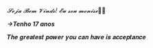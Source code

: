_𝓢𝓮𝓳𝓪 𝓑𝓮𝓶 𝓥𝓲𝓷𝓭𝓸! 𝓔𝓾 𝓼𝓸𝓾 𝓶𝓸𝓷𝓲𝓼𝓮_💙🌠

**_→Tenho 17 anos_**

𝑻𝒉𝒆 𝒈𝒓𝒆𝒂𝒕𝒆𝒔𝒕 𝒑𝒐𝒘𝒆𝒓 𝒚𝒐𝒖 𝒄𝒂𝒏 𝒉𝒂𝒗𝒆 𝒊𝒔 𝒂𝒄𝒄𝒆𝒑𝒕𝒂𝒏𝒄𝒆


